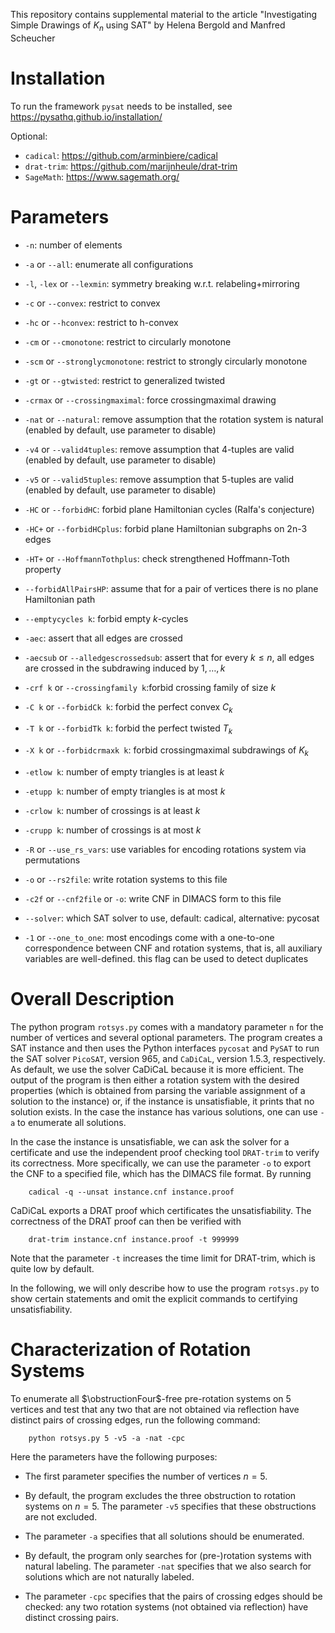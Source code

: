 This repository contains supplemental material to the article 
"Investigating Simple Drawings of $K_n$ using SAT"
by Helena Bergold and Manfred Scheucher


# Installation

To run the framework `pysat` needs to be installed, 
see https://pysathq.github.io/installation/

Optional: 
- `cadical`: https://github.com/arminbiere/cadical 
- `drat-trim`: https://github.com/marijnheule/drat-trim
- `SageMath`: https://www.sagemath.org/


# Parameters 

- `-n`: number of elements

- `-a` or `--all`: enumerate all configurations

- `-l`, `-lex` or `--lexmin`: symmetry breaking w.r.t. relabeling+mirroring

- `-c` or `--convex`: restrict to convex

- `-hc` or `--hconvex`: restrict to h-convex

- `-cm` or `--cmonotone`: restrict to circularly monotone

- `-scm` or `--stronglycmonotone`: restrict to strongly circularly monotone

- `-gt` or `--gtwisted`: restrict to generalized twisted

- `-crmax` or `--crossingmaximal`: force crossingmaximal drawing

- `-nat` or `--natural`: remove assumption that the rotation system is natural (enabled by default, use parameter to disable)

- `-v4` or `--valid4tuples`: remove assumption that 4-tuples are valid (enabled by default, use parameter to disable)

- `-v5` or `--valid5tuples`: remove assumption that 5-tuples are valid (enabled by default, use parameter to disable)

- `-HC` or `--forbidHC`: forbid plane Hamiltonian cycles (Ralfa's conjecture)

- `-HC+` or `--forbidHCplus`: forbid plane Hamiltonian subgraphs on 2n-3 edges

- `-HT+` or `--HoffmannTothplus`: check strengthened Hoffmann-Toth property

- `--forbidAllPairsHP`: assume that for a pair of vertices there is no plane Hamiltonian path

- `--emptycycles k`: forbid empty $k$-cycles 

- `-aec`: assert that all edges are crossed

- `-aecsub` or `--alledgescrossedsub`: assert that for every $k \le n$, all edges are crossed in the subdrawing induced by $1,\ldots,k$

- `-crf k` or `--crossingfamily k`:forbid crossing family of size $k$

- `-C k` or `--forbidCk k`: forbid the perfect convex $C_k$

- `-T k` or `--forbidTk k`: forbid the perfect twisted $T_k$

- `-X k` or `--forbidcrmaxk k`: forbid crossingmaximal subdrawings of $K_k$

- `-etlow k`: number of empty triangles is at least $k$

- `-etupp k`: number of empty triangles is at most $k$

- `-crlow k`: number of crossings is at least $k$

- `-crupp k`: number of crossings is at most $k$

- `-R` or `--use_rs_vars`: use variables for encoding rotations system via permutations

- `-o` or `--rs2file`: write rotation systems to this file

- `-c2f` or `--cnf2file` or `-o`: write CNF in DIMACS form to this file

- `--solver`: which SAT solver to use, default: cadical, alternative: pycosat

- `-1` or `--one_to_one`: most encodings come with a one-to-one correspondence between CNF and rotation systems, that is, all auxiliary variables are well-defined. this flag can be used to detect duplicates



#  Overall Description

The python program `rotsys.py` comes with a mandatory parameter `n` for the number of vertices and several optional parameters.
The program creates a SAT instance
and then uses the Python interfaces `pycosat`  and  `PySAT` to run the
SAT solver `PicoSAT`, version 965, and `CaDiCaL`, version 1.5.3, respectively.
As default, we use the solver CaDiCaL because it is more efficient.
The output of the program is then either a rotation system with the desired properties 
(which is obtained from parsing the variable assignment of a solution to the instance) 
or, if the instance is unsatisfiable, it prints that no solution exists.
In the case the instance has various solutions,
one can use `-a` to enumerate all solutions.

In the case the instance is unsatisfiable, 
we can ask the solver for a certificate and use the independent proof checking tool `DRAT-trim` to verify its correctness.
More specifically,
we can use the parameter `-o` to export the CNF to a specified file, which has the DIMACS file format.
By running
```
    cadical -q --unsat instance.cnf instance.proof
```
CaDiCaL exports a DRAT proof which certificates the unsatisfiability.
The correctness of the DRAT proof can then be verified with 
```
    drat-trim instance.cnf instance.proof -t 999999
```
Note that the parameter `-t` increases the time limit for DRAT-trim,
which is quite low by default.

In the following, 
we will only describe how to use the program `rotsys.py`
to show certain statements and
omit the explicit commands to certifying unsatisfiability.




# Characterization of Rotation Systems

To enumerate all $\obstructionFour$-free pre-rotation systems on 5 vertices
and test that any two
that are not obtained via reflection
have distinct pairs of crossing edges,
run the following command:
```
    python rotsys.py 5 -v5 -a -nat -cpc
```
Here the parameters have the following purposes:

- The first parameter specifies the number of vertices $n=5$.
    
- By default, the program excludes the 
    three obstruction to rotation systems on $n=5$.
    The parameter `-v5` specifies that 
    these obstructions are not excluded.
    
- The parameter `-a` specifies that 
    all solutions should be enumerated.
    
- By default, the program only searches for (pre-)rotation systems with natural labeling.
    The parameter `-nat` specifies that 
    we also search for solutions which are not naturally labeled.
    
- The parameter `-cpc` specifies that 
    the pairs of crossing edges should be checked:
    any two rotation systems (not obtained via reflection)
    have distinct crossing pairs. 

